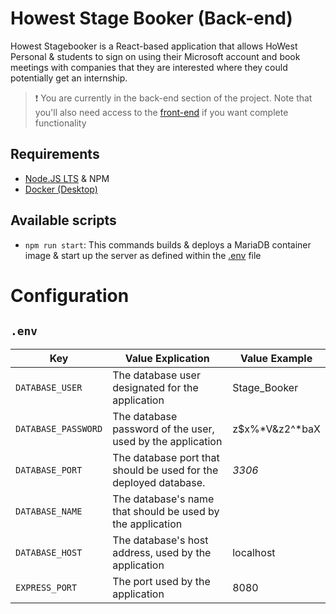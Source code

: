 # Howest Stage Booker (Back-end)

Howest Stagebooker is a React-based application that allows HoWest Personal & students to sign on using their Microsoft account and book meetings with companies that they are interested where they could potentially get an internship.

> :exclamation: You are currently in the back-end section of the project. Note that you'll also need access to the [front-end](https://git.ti.howest.be/TI/2021-2022/s5/project-iv/projects/group-13/react-app) if you want complete functionality

## Requirements
- [Node.JS LTS](https://nodejs.org/en/download/) & NPM
- [Docker (Desktop)](https://www.docker.com/get-started)

## Available scripts
- `npm run start`: This commands builds & deploys a MariaDB container image & start up the server as defined within the [.env](#.env) file

# Configuration
## `.env`
|Key|Value Explication|Value Example|
|---|---|---|
|`DATABASE_USER`|The database user designated for the application|Stage_Booker|
|`DATABASE_PASSWORD`|The database password of the user, used by the application|z$x%*V&z2^*baX|
|`DATABASE_PORT`|The database port that should be used for the deployed database.|*3306*|
|`DATABASE_NAME`|The database's name that should be used by the application|
|`DATABASE_HOST`|The database's host address, used by the application|localhost|
|`EXPRESS_PORT`|The port used by the application|8080|


